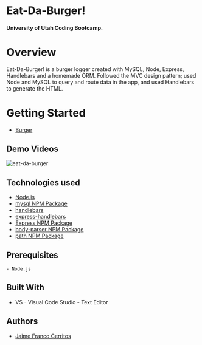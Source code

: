 # Eat-Da-Burger!

#### University of Utah Coding Bootcamp.  

# Overview
Eat-Da-Burger! is a burger logger created with MySQL, Node, Express, Handlebars and a homemade ORM. Followed the MVC design pattern; used Node and MySQL to query and route data in the app, and used Handlebars to generate the HTML.


# Getting Started
- [Burger](https://ancient-shelf-16842.herokuapp.com/burgers)


## Demo Videos
![eat-da-burger](https://user-images.githubusercontent.com/32500591/39541264-74b65cc0-4e02-11e8-8d18-aefac77f3360.gif)


## Technologies used
- [Node.js](https://nodejs.org/en/)
- [mysql NPM Package](https://www.npmjs.com/package/mysql)
- [handlebars](https://www.npmjs.com/package/handlebars)
- [express-handlebars](https://www.npmjs.com/package/express-handlebars)
- [Express NPM Package](https://www.npmjs.com/package/express)
- [body-parser NPM Package](https://www.npmjs.com/package/body-parser)
- [path NPM Package](https://www.npmjs.com/package/path)


## Prerequisites

```
- Node.js
```

## Built With
* VS - Visual Code Studio - Text Editor

## Authors
* [Jaime Franco Cerritos](https://www.linkedin.com/in/jfcslc801/)